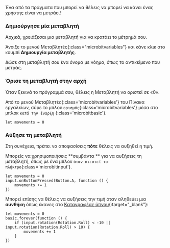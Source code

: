 Ένα από τα πράγματα που μπορεί να θέλεις να μπορεί να κάνει ένας χρήστης είναι να μετράει!

### Δημιούργησε μία μεταβλητή

Αρχικά, χρειάζεσαι μια μεταβλητή για να κρατάει το μέτρημά σου.

Άνοιξε το μενού Μεταβλητές{:class="microbitvariables"} και κάνε κλικ στο κουμπί **Δημιουργία μεταβλητής**.

Δώσε στη μεταβλητή σου ένα όνομα με νόημα, όπως το αντικείμενο που μετράς.

### Όρισε τη μεταβλητή στην αρχή

Όταν ξεκινά το πρόγραμμά σου, θέλεις η Μεταβλητή να οριστεί σε «0».

Από το μενού Μεταβλητές{:class='microbitvariables'} του Πίνακα εργαλείων, σύρε το μπλοκ `ορισμός`{:class='microbitvariables'} μέσα στο μπλοκ `κατά την έναρξη` {:class='microbitbasic'}.

```microbit
let movements = 0
```

### Αύξησε τη μεταβλητή

Στη συνέχεια, πρέπει να αποφασίσεις **πότε** θέλεις να αυξηθεί η τιμή.

Μπορείς να χρησιμοποιήσεις \*\*συμβάντα \*\* για να αυξήσεις τη μεταβλητή, όπως με ένα μπλοκ `όταν πιεστεί το πλήκτρο`{:class='microbitinput'}.

```microbit
let movements = 0
input.onButtonPressed(Button.A, function () {
    movements += 1
})
```

Μπορεί επίσης να θέλεις να αυξήσεις την τιμή όταν αληθεύει μια **συνθήκη** όπως έκανες στο [Καταγραφέας ύπνου](https://projects.raspberrypi.org/en/projects/sleep-tracker){:target="_blank"}:

```microbit
let movements = 0
basic.forever(function () {
    if (input.rotation(Rotation.Roll) < -10 || input.rotation(Rotation.Roll) > 10) {
        movements += 1
    }
})
```
